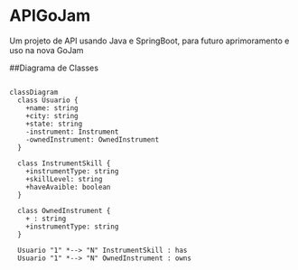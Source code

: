 # APIGoJam
Um projeto de API usando Java e SpringBoot, para futuro aprimoramento e uso na nova GoJam

##Diagrama de Classes

```mermaid

classDiagram
  class Usuario {
    +name: string
    +city: string
    +state: string
    -instrument: Instrument
    -ownedInstrument: OwnedInstrument
  }

  class InstrumentSkill {
    +instrumentType: string
    +skillLevel: string
    +haveAvaible: boolean
  }

  class OwnedInstrument {
    + : string
    +instrumentType: string
  }

  Usuario "1" *--> "N" InstrumentSkill : has
  Usuario "1" *--> "N" OwnedInstrument : owns
```
